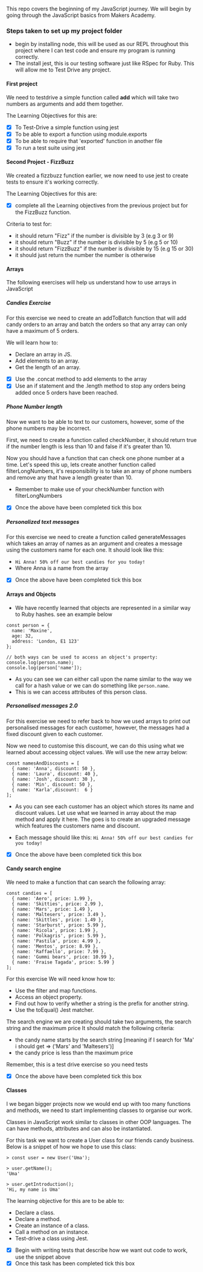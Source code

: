 This repo covers the beginning of my JavaScript journey. We will begin by going through the JavaScript basics from Makers Academy. 

### Steps taken to set up my project folder
- begin by installing node, this will be used as our REPL throughout this project where I can test code and ensure my program is running correctly.
- The install jest, this is our testing software just like RSpec for Ruby. This will allow me to Test Drive any project.

#### First project
We need to testdrive a simple function called **add** which will take two numbers as arguments and add them together.

The Learning Objectives for this are:
  - [x] To Test-Drive a simple function using jest
  - [x] To be able to export a function using module.exports
  - [x] To be able to require that 'exported' function in another file
  - [x] To run a test suite using jest

#### Second Project - FizzBuzz
We created a fizzbuzz function earlier, we now need to use jest to create tests to ensure it's working correctly.

The Learning Objectives for this are:
  - [x] complete all the Learning objectives from the previous project but for the FizzBuzz function.

  Criteria to test for:
  - it should return "Fizz" if the number is divisible by 3 (e.g 3 or 9)
  - it should return "Buzz" if the number is divisible by 5 (e.g 5 or 10)
  - it should return "FizzBuzz" if the number is divisible by 15 (e.g 15 or 30)
  - it should just return the number the number is otherwise

#### Arrays
The following exercises will help us understand how to use arrays in JavaScript

##### Candies Exercise
For this exercise we need to create an addToBatch function that will add candy orders to an array and batch the orders so that any array can only have a maximum of 5 orders.

We will learn how to:
  - Declare an array in JS.
  - Add elements to an array.
  - Get the length of an array.

- [x] Use the .concat method to add elements to the array
- [x] Use an if statement and the .length method to stop any orders being added once 5 orders have been reached. 

##### Phone Number length
Now we want to be able to text to our customers, however, some of the phone numbers may be incorrect. 

First, we need to create a function called checkNumber, it should return true if the number length is less than 10 and false if it's greater than 10.

Now you should have a function that can check one phone number at a time. Let's speed this up, lets create another function called filterLongNumbers, it's responsibility is to take an array of phone numbers and remove any that have a length greater than 10.
  - Remember to make use of your checkNumber function with filterLongNumbers

- [x] Once the above have been completed tick this box

##### Personalized text messages
For this exercise we need to create a function called generateMessages which takes an array of names as an argument and creates a message using the customers name for each one. It should look like this:
  - ``Hi Anna! 50% off our best candies for you today!``
  - Where Anna is a name from the array

- [x] Once the above have been completed tick this box

#### Arrays and Objects
- We have recently learned that objects are represented in a similar way to Ruby hashes. see an example below
```
const person = {
  name: 'Maxine',
  age: 32,
  address: 'London, E1 123'
};

// both ways can be used to access an object's property:
console.log(person.name);
console.log(person['name']);
```
- As you can see we can either call upon the name similar to the way we call for a hash value or we can do something like ``person.name``. 
- This is we can access attributes of this person class.

##### Personalised messages 2.0
For this exercise we need to refer back to how we used arrays to print out personalised messages for each customer, however, the messages had a fixed discount given to each customer.

Now we need to customise this discount, we can do this using what we learned about accessing object values. We will use the new array below:

```
const namesAndDiscounts = [
  { name: 'Anna', discount: 50 },
  { name: 'Laura', discount: 40 },
  { name: 'Josh', discount: 30 },
  { name: 'Min', discount: 50 },
  { name: 'Karla',discount:  6 }
];
```
- As you can see each customer has an object which stores its name and discount values. Let use what we learned in array about the map method and apply it here. The goes is to create an upgraded message which features the customers name and discount.

- Each message should like this:
``Hi Anna! 50% off our best candies for you today!``

- [x] Once the above have been completed tick this box

#### Candy search engine
We need to make a function that can search the following array:
```
const candies = [
  { name: 'Aero', price: 1.99 },
  { name: 'Skitties', price: 2.99 },
  { name: 'Mars', price: 1.49 },
  { name: 'Maltesers', price: 3.49 },
  { name: 'Skittles', price: 1.49 },
  { name: 'Starburst', price: 5.99 },
  { name: 'Ricola', price: 1.99 },
  { name: 'Polkagris', price: 5.99 },
  { name: 'Pastila', price: 4.99 },
  { name: 'Mentos', price: 8.99 },
  { name: 'Raffaello', price: 7.99 },
  { name: 'Gummi bears', price: 10.99 },
  { name: 'Fraise Tagada', price: 5.99 }
];
```

For this exercise We will need know how to:
- Use the filter and map functions.
- Access an object property.
- Find out how to verify whether a string is the prefix for another string.
- Use the toEqual() Jest matcher.

The search engine we are creating should take two arguments, the search string and the maximum price
It should match the following criteria:
- the candy name starts by the search string [meaning if I search for 'Ma' i should get => ('Mars' and 'Maltesers')]
- the candy price is less than the maximum price

Remember, this is a test drive exercise so you need tests

- [x] Once the above have been completed tick this box

#### Classes
I we began bigger projects now we would end up with too many functions and methods, we need to start implementing classes to organise our work.

Classes in JavaScript work similar to classes in other OOP languages. The can have methods, attributes and can also be instantiated.

For this task we want to create a User class for our friends candy business.
Below is a snippet of how we hope to use this class:
```
> const user = new User('Uma');

> user.getName(); 
'Uma'

> user.getIntroduction();
'Hi, my name is Uma'
```

The learning objective for this are to be able to:
- Declare a class.
- Declare a method.
- Create an instance of a class.
- Call a method on an instance.
- Test-drive a class using Jest.

- [x] Begin with writing tests that describe how we want out code to work, use the snippet above
- [x] Once this task has been completed tick this box
